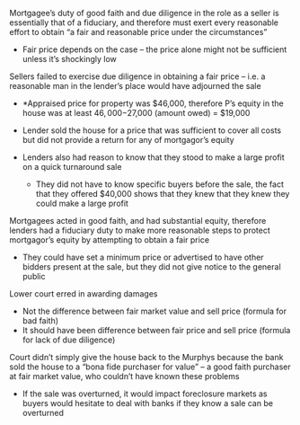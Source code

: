 
Mortgagee’s duty of good faith and due diligence in the role as a seller is essentially that of a fiduciary, and therefore must exert every reasonable effort to obtain “a fair and reasonable price under the circumstances”
* Fair price depends on the case – the price alone might not be sufficient unless it’s shockingly low
    
Sellers failed to exercise due diligence in obtaining a fair price – i.e. a reasonable man in the lender’s place would have adjourned the sale
* *Appraised price for property was $46,000, therefore P’s equity in the house was at least $46,000-$27,000 (amount owed) = $19,000
    
* Lender sold the house for a price that was sufficient to cover all costs but did not provide a return for any of mortgagor’s equity
    
* Lenders also had reason to know that they stood to make a large profit on a quick turnaround sale
    * They did not have to know specific buyers before the sale, the fact that they offered $40,000 shows that they knew that they knew they could make a large profit
    
Mortgagees acted in good faith, and had substantial equity, therefore lenders had a fiduciary duty to make more reasonable steps to protect mortgagor’s equity by attempting to obtain a fair price
* They could have set a minimum price or advertised to have other bidders present at the sale, but they did not give notice to the general public
    
 Lower court erred in awarding damages
 * Not the difference between fair market value and sell price (formula for bad faith)
 * It should have been difference between fair price and sell price (formula for lack of due diligence)
    
Court didn’t simply give the house back to the Murphys because the bank sold the house to a “bona fide purchaser for value” – a good faith purchaser at fair market value, who couldn’t have known these problems
*  If the sale was overturned, it would impact foreclosure markets as buyers would hesitate to deal with banks if they know a sale can be overturned